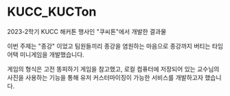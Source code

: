 # KUCC_KUCTon
2023-2학기 KUCC 해커톤 행사인 "쿠씨톤"에서 개발한 결과물

이번 주제는 "종강" 이었고 팀원들끼리 종강을 염원하는 마음으로 종강까지 버티는 타임어택 미니게임을 개발했습니다.

게임의 형식은 고전 똥피하기 게임을 참고했고, 로컬 컴퓨터에 저장되어 있는 교수님의 사진을 사용하는 기능을 통해 유저 커스터마이징이 가능한 서비스를 개발하고자 했습니다.


